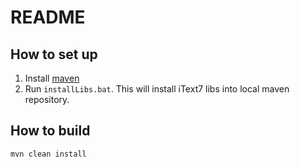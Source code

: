 # README #
## How to set up ##
1. Install [maven](https://maven.apache.org/install.html)
2. Run ```installLibs.bat```. This will install iText7 libs into local maven repository.
## How to build ##
```mvn clean install```